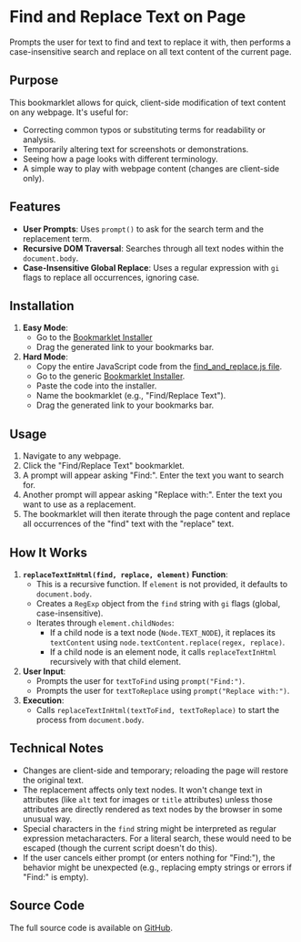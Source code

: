 # Find and Replace Text on Page

Prompts the user for text to find and text to replace it with, then performs a case-insensitive search and replace on all text content of the current page.

## Purpose

This bookmarklet allows for quick, client-side modification of text content on any webpage. It's useful for:

-   Correcting common typos or substituting terms for readability or analysis.
-   Temporarily altering text for screenshots or demonstrations.
-   Seeing how a page looks with different terminology.
-   A simple way to play with webpage content (changes are client-side only).

## Features

-   **User Prompts**: Uses `prompt()` to ask for the search term and the replacement term.
-   **Recursive DOM Traversal**: Searches through all text nodes within the `document.body`.
-   **Case-Insensitive Global Replace**: Uses a regular expression with `gi` flags to replace all occurrences, ignoring case.

## Installation

1.  **Easy Mode**:
    *   Go to the [Bookmarklet Installer](https://austegard.com/bookmarklet-installer.html?bookmarklet=find_and_replace.js)
    *   Drag the generated link to your bookmarks bar.
2.  **Hard Mode**:
    *   Copy the entire JavaScript code from the [find_and_replace.js file](https://github.com/oaustegard/bookmarklets/blob/main/find_and_replace.js).
    *   Go to the generic [Bookmarklet Installer](https://austegard.com/bookmarklet-installer.html).
    *   Paste the code into the installer.
    *   Name the bookmarklet (e.g., "Find/Replace Text").
    *   Drag the generated link to your bookmarks bar.

## Usage

1.  Navigate to any webpage.
2.  Click the "Find/Replace Text" bookmarklet.
3.  A prompt will appear asking "Find:". Enter the text you want to search for.
4.  Another prompt will appear asking "Replace with:". Enter the text you want to use as a replacement.
5.  The bookmarklet will then iterate through the page content and replace all occurrences of the "find" text with the "replace" text.

## How It Works

1.  **`replaceTextInHtml(find, replace, element)` Function**:
    *   This is a recursive function. If `element` is not provided, it defaults to `document.body`.
    *   Creates a `RegExp` object from the `find` string with `gi` flags (global, case-insensitive).
    *   Iterates through `element.childNodes`:
        *   If a child node is a text node (`Node.TEXT_NODE`), it replaces its `textContent` using `node.textContent.replace(regex, replace)`.
        *   If a child node is an element node, it calls `replaceTextInHtml` recursively with that child element.
2.  **User Input**:
    *   Prompts the user for `textToFind` using `prompt("Find:")`.
    *   Prompts the user for `textToReplace` using `prompt("Replace with:")`.
3.  **Execution**:
    *   Calls `replaceTextInHtml(textToFind, textToReplace)` to start the process from `document.body`.

## Technical Notes

-   Changes are client-side and temporary; reloading the page will restore the original text.
-   The replacement affects only text nodes. It won't change text in attributes (like `alt` text for images or `title` attributes) unless those attributes are directly rendered as text nodes by the browser in some unusual way.
-   Special characters in the `find` string might be interpreted as regular expression metacharacters. For a literal search, these would need to be escaped (though the current script doesn't do this).
-   If the user cancels either prompt (or enters nothing for "Find:"), the behavior might be unexpected (e.g., replacing empty strings or errors if "Find:" is empty).

## Source Code

The full source code is available on [GitHub](https://github.com/oaustegard/bookmarklets/blob/main/find_and_replace.js).
